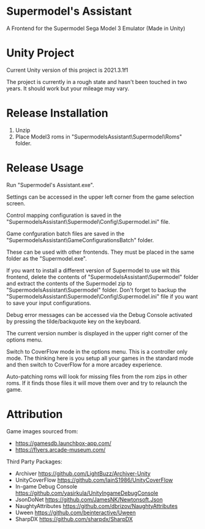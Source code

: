 # Supermodel's Assistant
A Frontend for the Supermodel Sega Model 3 Emulator (Made in Unity)

# Unity Project
Current Unity version of this project is 2021.3.1f1

The project is currently in a rough state and hasn't been touched in two years. It should work but your mileage may vary.

# Release Installation
1. Unzip
2. Place Model3 roms in "SupermodelsAssistant\Supermodel\Roms" folder.

# Release Usage
Run "Supermodel's Assistant.exe".

Settings can be accessed in the upper left corner from the game selection screen.

Control mapping configuration is saved in the "SupermodelsAssistant\Supermodel\Config\Supermodel.ini" file.

Game confguration batch files are saved in the "SupermodelsAssistant\GameConfigurationsBatch" folder.

These can be used with other frontends. They must be placed in the same folder as the "Supermodel.exe".

If you want to install a different version of Supermodel to use wit this frontend, delete the contents of "SupermodelsAssistant\Supermodel" folder and extract the contents of the Supermodel zip to "SupermodelsAssistant\Supermodel" folder. Don't forget to backup the "SupermodelsAssistant\Supermodel\Config\Supermodel.ini" file if you want to save your input configurations.

Debug error messages can be accessed via the Debug Console activated by pressing the tilde/backquote key on the keyboard.

The current version number is displayed in the upper right corner of the options menu.

Switch to CoverFlow mode in the options menu. This is a controller only mode. The thinking here is you setup all your games in the standard mode and then switch to CoverFlow for a more arcadey experience.

Auto-patching roms will look for missing files from the rom zips in other roms. If it finds those files it will move them over and try to relaunch the game.

# Attribution
Game images sourced from:
- https://gamesdb.launchbox-app.com/
- https://flyers.arcade-museum.com/

Third Party Packages:
- Archiver https://github.com/LightBuzz/Archiver-Unity
- UnityCoverFlow https://github.com/IainS1986/UnityCoverFlow
- In-game Debug Console https://github.com/yasirkula/UnityIngameDebugConsole
- JsonDoNet https://github.com/JamesNK/Newtonsoft.Json
- NaughtyAttributes https://github.com/dbrizov/NaughtyAttributes
- Uween https://github.com/beinteractive/Uween
- SharpDX https://github.com/sharpdx/SharpDX
